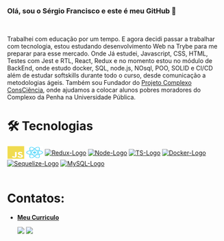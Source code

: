 ### Olá, sou o Sérgio Francisco e este é meu GitHub 👋
  <div style="display: inline_block"><br>
   <p>
    Trabalhei com educação por um tempo. E agora decidi passar a trabalhar com tecnologia, estou estudando desenvolvimento Web na Trybe para me preparar para esse mercado. Onde Já estudei, Javascript, CSS, HTML, Testes com Jest e RTL, React, Redux e no momento estou no módulo de BackEnd, onde estudo docker, SQL, node.js, NOsql, POO, SOLID e CI/CD além de estudar softskills durante todo o curso, desde comunicação a metodologias ágeis.
Também sou Fundador do <a href="https://www.instagram.com/complexo.consciencia/">Projeto Complexo ConsCiência</a>, onde ajudamos a colocar alunos pobres moradores do Complexo da Penha na Universidade Pública. 
  </p>
<h1>🛠 Tecnologias</h1>
    <a href = "https://developer.mozilla.org/en-US/docs/Web/JavaScript"><img align="center" alt="Js-Logo" height="30" width="40" src="https://raw.githubusercontent.com/devicons/devicon/master/icons/javascript/javascript-plain.svg" target="_blank"></a>
   <a href="https://pt-br.reactjs.org/">
    <img align="center" alt="React-Logo" height="30" width="40" src="https://raw.githubusercontent.com/devicons/devicon/master/icons/react/react-original.svg"></a>
    <a href="https://redux.js.org/">
    <img align="center" alt="Redux-Logo" height="30" width="40" src="https://cdn.jsdelivr.net/gh/devicons/devicon/icons/redux/redux-original.svg"></a>
    <a href="https://nodejs.org/en/">
  <img align="center" alt="Node-Logo" height="30" width="40" src="https://cdn.jsdelivr.net/gh/devicons/devicon/icons/nodejs/nodejs-original.svg"></a>
  <a href = "https://www.typescriptlang.org/">
  <img align="center" alt="TS-Logo" height="30" width="40" src="https://cdn.jsdelivr.net/gh/devicons/devicon/icons/typescript/typescript-original.svg"></a>

  <a href = "https://www.docker.com/">
  <img align="center" alt="Docker-Logo" height="30" width="40" src="https://cdn.jsdelivr.net/gh/devicons/devicon/icons/docker/docker-original-wordmark.svg"></a>
 
  <a href = "https://sequelize.org/">
  <img align="center" alt="Sequelize-Logo" height="30" width="40" src="https://cdn.jsdelivr.net/gh/devicons/devicon/icons/sequelize/sequelize-original.svg"></a>
  
  <a href = "https://www.mysql.com/">
  <img align="center" alt="MySQL-Logo" height="30" width="40" src="https://cdn.jsdelivr.net/gh/devicons/devicon/icons/mysql/mysql-original-wordmark.svg"></a>
  </div>
  
<div style="display: inline_block"><br>
  <h1>Contatos:</h1>
  
- **[Meu Curriculo](https://gitconnected.com/serjofrancisco/resume)**

  <a href = "mailto:spinheiro.lf@gmail.com"><img src="https://img.shields.io/badge/-Gmail-%23333?style=for-the-badge&logo=gmail&logoColor" target="_blank"></a>
  <a href="https://www.linkedin.com/in/sergio-francisco/" target="_blank"><img src="https://img.shields.io/badge/-LinkedIn-%230077B5?style=for-the-badge&logo=linkedin&logoColor=white" target="_blank"></a> 
  </div>
